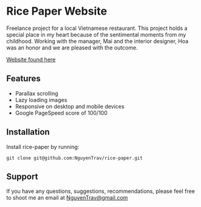 # Rice Paper Website

Freelance project for a local Vietnamese restaurant. This project holds a special place in my heart because of the sentimental moments from my childhood. Working with the manager, Mai and the interior designer, Hoa was an honor and we are pleased with the outcome. 

[Website found here](https://nguyentrav.github.io/rice-paper/)

Features
--------

- Parallax scrolling
- Lazy loading images
- Responsive on desktop and mobile devices
- Google PageSpeed score of 100/100


Installation
------------

Install rice-paper by running:

    git clone git@github.com:NguyenTrav/rice-paper.git

Support
-------

If you have any questions, suggestions, recommendations, please feel free to shoot me an email at NguyenTrav@gmail.com
